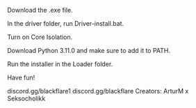 Download the .exe file.

In the driver folder, run Driver-install.bat.

Turn on Core Isolation.

Download Python 3.11.0 and make sure to add it to PATH.

Run the installer in the Loader folder.

Have fun!


discord.gg/blackflare1
discord.gg/blackflare 
Creators: ArturM x Seksocholikk
